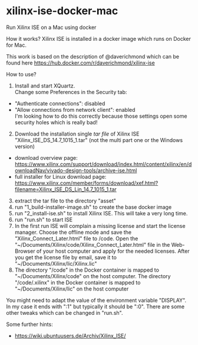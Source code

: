 # xilinx-ise-docker-mac
Run Xilinx ISE on a Mac using docker

How it works? Xilinx ISE is installed in a docker image which runs on Docker for Mac.

This work is based on the description of @daverichmond which can be found here https://hub.docker.com/r/daverichmond/xilinx-ise

How to use?
1. Install and start XQuartz.  
Change some Preferences in the Security tab:
 - "Authenticate connections": disabled
 - "Allow connections from network client": enabled  
I'm looking how to do this correctly because those settings open some security holes which is really bad!
2. Download the installation single *tar file* of Xilinx ISE "Xilinx_ISE_DS_14.7_1015_1.tar" (not the multi part one or the Windows version)
 - download overview page: <https://www.xilinx.com/support/download/index.html/content/xilinx/en/downloadNav/vivado-design-tools/archive-ise.html>
 - full installer for Linux download page: <https://www.xilinx.com/member/forms/download/xef.html?filename=Xilinx_ISE_DS_Lin_14.7_1015_1.tar>
3. extract the tar file to the directory "asset"
4. run "1_build-installer-image.sh" to create the base docker image
5. run "2_install-ise.sh" to install Xilinx ISE. This will take a very long time.
6. run "run.sh" to start ISE
7. In the first run ISE will complain a missing license and start the license manager.
Choose the offline mode and save the "Xilinx_Connect_Later.html" file to /code.
Open the "~/Documents/Xilinx/code/Xilinx_Connect_Later.html" file in the Web-Browser of your host computer and apply for the needed licenses.
After you get the license file by email, save it to "~/Documents/Xilinx/lic/Xilinx.lic"
8. The directory "/code" in the Docker container is mapped to "~/Documents/Xilinx/code" on the host computer.
The directory "/code/.xilinx" in the Docker container is mapped to "~/Documents/Xilinx/lic" on the host computer

You might need to adapt the value of the environment variable "DISPLAY". In my case it ends with ":1" but typically it should be ":0".
There are some other tweaks which can be changed in "run.sh".

Some further hints:
 - <https://wiki.ubuntuusers.de/Archiv/Xilinx_ISE/>

